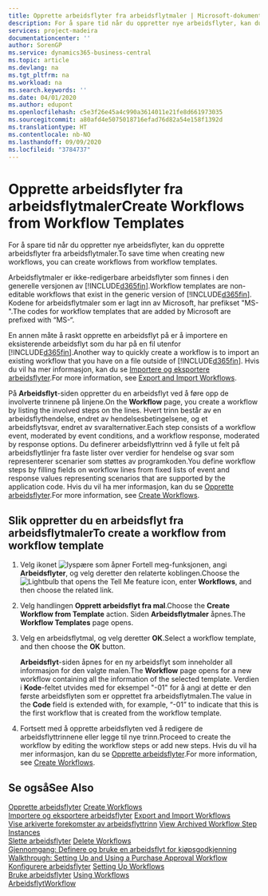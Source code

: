 ```yaml
---
title: Opprette arbeidsflyter fra arbeidsflytmaler | Microsoft-dokumentasjon
description: For å spare tid når du oppretter nye arbeidsflyter, kan du opprette arbeidsflyter fra arbeidsflytmaler.
services: project-madeira
documentationcenter: ''
author: SorenGP
ms.service: dynamics365-business-central
ms.topic: article
ms.devlang: na
ms.tgt_pltfrm: na
ms.workload: na
ms.search.keywords: ''
ms.date: 04/01/2020
ms.author: edupont
ms.openlocfilehash: c5e3f26e45a4c990a3614011e21fe8d661973035
ms.sourcegitcommit: a80afd4e5075018716efad76d82a54e158f1392d
ms.translationtype: HT
ms.contentlocale: nb-NO
ms.lasthandoff: 09/09/2020
ms.locfileid: "3784737"
---
```

# <a name="create-workflows-from-workflow-templates"></a><span data-ttu-id="64918-103">Opprette arbeidsflyter fra arbeidsflytmaler</span><span class="sxs-lookup"><span data-stu-id="64918-103">Create Workflows from Workflow Templates</span></span>
<span data-ttu-id="64918-104">For å spare tid når du oppretter nye arbeidsflyter, kan du opprette arbeidsflyter fra arbeidsflytmaler.</span><span class="sxs-lookup"><span data-stu-id="64918-104">To save time when creating new workflows, you can create workflows from workflow templates.</span></span>  

 <span data-ttu-id="64918-105">Arbeidsflytmaler er ikke-redigerbare arbeidsflyter som finnes i den generelle versjonen av [!INCLUDE[d365fin](includes/d365fin_md.md)].</span><span class="sxs-lookup"><span data-stu-id="64918-105">Workflow templates are non-editable workflows that exist in the generic version of [!INCLUDE[d365fin](includes/d365fin_md.md)].</span></span> <span data-ttu-id="64918-106">Kodene for arbeidsflytmaler som er lagt inn av Microsoft, har prefikset "MS-".</span><span class="sxs-lookup"><span data-stu-id="64918-106">The codes for workflow templates that are added by Microsoft are prefixed with “MS-“.</span></span>  

 <span data-ttu-id="64918-107">En annen måte å raskt opprette en arbeidsflyt på er å importere en eksisterende arbeidsflyt som du har på en fil utenfor [!INCLUDE[d365fin](includes/d365fin_md.md)].</span><span class="sxs-lookup"><span data-stu-id="64918-107">Another way to quickly create a workflow is to import an existing workflow that you have on a file outside of [!INCLUDE[d365fin](includes/d365fin_md.md)].</span></span> <span data-ttu-id="64918-108">Hvis du vil ha mer informasjon, kan du se [Importere og eksportere arbeidsflyter](across-how-to-export-and-import-workflows.md).</span><span class="sxs-lookup"><span data-stu-id="64918-108">For more information, see [Export and Import Workflows](across-how-to-export-and-import-workflows.md).</span></span>  

<span data-ttu-id="64918-109">På **Arbeidsflyt**-siden oppretter du en arbeidsflyt ved å føre opp de involverte trinnene på linjene.</span><span class="sxs-lookup"><span data-stu-id="64918-109">On the **Workflow** page, you create a workflow by listing the involved steps on the lines.</span></span> <span data-ttu-id="64918-110">Hvert trinn består av en arbeidsflythendelse, endret av hendelsesbetingelsene, og et arbeidsflytsvar, endret av svaralternativer.</span><span class="sxs-lookup"><span data-stu-id="64918-110">Each step consists of a workflow event, moderated by event conditions, and a workflow response, moderated by response options.</span></span> <span data-ttu-id="64918-111">Du definerer arbeidsflyttrinn ved å fylle ut felt på arbeidsflytlinjer fra faste lister over verdier for hendelse og svar som representerer scenarier som støttes av programkoden.</span><span class="sxs-lookup"><span data-stu-id="64918-111">You define workflow steps by filling fields on workflow lines from fixed lists of event and response values representing scenarios that are supported by the application code.</span></span> <span data-ttu-id="64918-112">Hvis du vil ha mer informasjon, kan du se [Opprette arbeidsflyter](across-how-to-create-workflows.md).</span><span class="sxs-lookup"><span data-stu-id="64918-112">For more information, see [Create Workflows](across-how-to-create-workflows.md).</span></span>  

## <a name="to-create-a-workflow-from-workflow-template"></a><span data-ttu-id="64918-113">Slik oppretter du en arbeidsflyt fra arbeidsflytmaler</span><span class="sxs-lookup"><span data-stu-id="64918-113">To create a workflow from workflow template</span></span>  
1.  <span data-ttu-id="64918-114">Velg ikonet ![lyspære som åpner Fortell meg-funksjonen](media/ui-search/search_small.png "Fortell hva du vil gjøre"), angi **Arbeidsflyter**, og velg deretter den relaterte koblingen.</span><span class="sxs-lookup"><span data-stu-id="64918-114">Choose the ![Lightbulb that opens the Tell Me feature](media/ui-search/search_small.png "Tell me what you want to do") icon, enter **Workflows**, and then choose the related link.</span></span>  
2.  <span data-ttu-id="64918-115">Velg handlingen **Opprett arbeidsflyt fra mal**.</span><span class="sxs-lookup"><span data-stu-id="64918-115">Choose the **Create Workflow from Template** action.</span></span> <span data-ttu-id="64918-116">Siden **Arbeidsflytmaler** åpnes.</span><span class="sxs-lookup"><span data-stu-id="64918-116">The **Workflow Templates** page opens.</span></span>  
3.  <span data-ttu-id="64918-117">Velg en arbeidsflytmal, og velg deretter **OK**.</span><span class="sxs-lookup"><span data-stu-id="64918-117">Select a workflow template, and then choose the **OK** button.</span></span>  

     <span data-ttu-id="64918-118">**Arbeidsflyt**-siden åpnes for en ny arbeidsflyt som inneholder all informasjon for den valgte malen.</span><span class="sxs-lookup"><span data-stu-id="64918-118">The **Workflow** page opens for a new workflow containing all the information of the selected template.</span></span> <span data-ttu-id="64918-119">Verdien i **Kode**-feltet utvides med for eksempel "-01" for å angi at dette er den første arbeidsflyten som er opprettet fra arbeidsflytmalen.</span><span class="sxs-lookup"><span data-stu-id="64918-119">The value in the **Code** field is extended with, for example, “-01” to indicate that this is the first workflow that is created from the workflow template.</span></span>  
4.  <span data-ttu-id="64918-120">Fortsett med å opprette arbeidsflyten ved å redigere de arbeidsflyttrinnene eller legge til nye trinn.</span><span class="sxs-lookup"><span data-stu-id="64918-120">Proceed to create the workflow by editing the workflow steps or add new steps.</span></span> <span data-ttu-id="64918-121">Hvis du vil ha mer informasjon, kan du se [Opprette arbeidsflyter](across-how-to-create-workflows.md).</span><span class="sxs-lookup"><span data-stu-id="64918-121">For more information, see [Create Workflows](across-how-to-create-workflows.md).</span></span>  

## <a name="see-also"></a><span data-ttu-id="64918-122">Se også</span><span class="sxs-lookup"><span data-stu-id="64918-122">See Also</span></span>  
 <span data-ttu-id="64918-123">[Opprette arbeidsflyter](across-how-to-create-workflows.md) </span><span class="sxs-lookup"><span data-stu-id="64918-123">[Create Workflows](across-how-to-create-workflows.md) </span></span>  
 <span data-ttu-id="64918-124">[Importere og eksportere arbeidsflyter](across-how-to-export-and-import-workflows.md) </span><span class="sxs-lookup"><span data-stu-id="64918-124">[Export and Import Workflows](across-how-to-export-and-import-workflows.md) </span></span>  
 <span data-ttu-id="64918-125">[Vise arkiverte forekomster av arbeidsflyttrinn](across-how-to-view-archived-workflow-step-instances.md) </span><span class="sxs-lookup"><span data-stu-id="64918-125">[View Archived Workflow Step Instances](across-how-to-view-archived-workflow-step-instances.md) </span></span>  
 <span data-ttu-id="64918-126">[Slette arbeidsflyter](across-how-to-delete-workflows.md) </span><span class="sxs-lookup"><span data-stu-id="64918-126">[Delete Workflows](across-how-to-delete-workflows.md) </span></span>  
 <span data-ttu-id="64918-127">[Gjennomgang: Definere og bruke en arbeidsflyt for kjøpsgodkjenning](walkthrough-setting-up-and-using-a-purchase-approval-workflow.md) </span><span class="sxs-lookup"><span data-stu-id="64918-127">[Walkthrough: Setting Up and Using a Purchase Approval Workflow](walkthrough-setting-up-and-using-a-purchase-approval-workflow.md) </span></span>  
 <span data-ttu-id="64918-128">[Konfigurere arbeidsflyter](across-set-up-workflows.md) </span><span class="sxs-lookup"><span data-stu-id="64918-128">[Setting Up Workflows](across-set-up-workflows.md) </span></span>  
 <span data-ttu-id="64918-129">[Bruke arbeidsflyter](across-use-workflows.md) </span><span class="sxs-lookup"><span data-stu-id="64918-129">[Using Workflows](across-use-workflows.md) </span></span>  
 [<span data-ttu-id="64918-130">Arbeidsflyt</span><span class="sxs-lookup"><span data-stu-id="64918-130">Workflow</span></span>](across-workflow.md)   
